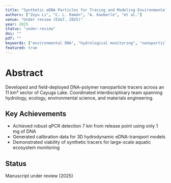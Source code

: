 ```yaml
---
title: "Synthetic eDNA Particles for Tracing and Modeling Environmental DNA Transport in a Large Lake System"
authors: ["Zeyu Li", "C. L. Ramón", "A. Koeberle", "et al."]
venue: "Under review (ES&T, 2025)"
year: 2025
status: "under-review"
doi: ""
pdf: ""
keywords: ["environmental DNA", "hydrological monitoring", "nanoparticle tracers", "DNA-polymer composites", "qPCR"]
featured: true
---
```


# Abstract

Developed and field-deployed DNA-polymer nanoparticle tracers across an 11 km² sector of Cayuga Lake. Coordinated interdisciplinary team spanning hydrology, ecology, environmental science, and materials engineering.

## Key Achievements

- Achieved robust qPCR detection 7 km from release point using only 1 mg of DNA
- Generated calibration data for 3D hydrodynamic eDNA-transport models
- Demonstrated viability of synthetic tracers for large-scale aquatic ecosystem monitoring

## Status

Manuscript under review (2025)
